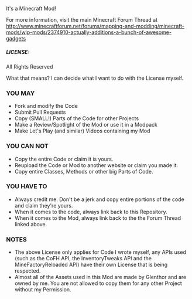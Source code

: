 It's a Minecraft Mod!

For more information, visit the main Minecraft Forum Thread at http://www.minecraftforum.net/forums/mapping-and-modding/minecraft-mods/wip-mods/2374910-actually-additions-a-bunch-of-awesome-gadgets


##### LICENSE:
All Rights Reserved

What that means? I can decide what I want to do with the License myself.

### YOU MAY
- Fork and modify the Code
- Submit Pull Requests
- Copy (SMALL!) Parts of the Code for other Projects
- Make a Review/Spotlight of the Mod or use it in a Modpack
- Make Let's Play (and similar) Videos containing my Mod


### YOU CAN NOT
- Copy the entire Code or claim it is yours.
- Reupload the Code or Mod to another website or claim you made it.
- Copy entire Classes, Methods or other big Parts of Code.

### YOU HAVE TO
- Always credit me. Don't be a jerk and copy entire portions of the code and claim they're yours.
- When it comes to the code, always link back to this Repository.
- When it comes to the Mod, always link back to the the Forum Thread linked above.

### NOTES
- The above License only applies for Code I wrote myself, any APIs used (such as the CoFH API, the InventoryTweaks API and the MineFactoryReloaded API) have their own License that is being respected.
- Almost all of the Assets used in this Mod are made by Glenthor and are owned by me. You are not allowed to copy them for any other Project without my Permission.